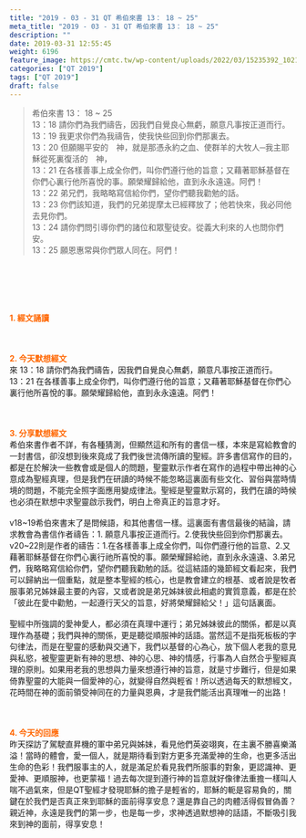 ```yaml
---
title: "2019 - 03 - 31 QT 希伯來書 13： 18 ~ 25"
meta_title: "2019 - 03 - 31 QT 希伯來書 13： 18 ~ 25"
description: ""
date: 2019-03-31 12:55:45
weight: 6196
feature_image: https://cmtc.tw/wp-content/uploads/2022/03/15235392_10211799862337740_180693556567566654_o-1.webp
categories: ["QT 2019"]
tags: ["QT 2019"]
draft: false
---
```


<blockquote>希伯來書 13： 18 ~ 25<br />
13：18 請你們為我們禱告，因我們自覺良心無虧，願意凡事按正道而行。<br />
13：19 我更求你們為我禱告，使我快些回到你們那裏去。<br />
13：20 但願賜平安的　神，就是那憑永約之血、使群羊的大牧人─我主耶穌從死裏復活的　神，<br />
13：21 在各樣善事上成全你們，叫你們遵行他的旨意；又藉著耶穌基督在你們心裏行他所喜悅的事。願榮耀歸給他，直到永永遠遠。阿們！<br />
13：22 弟兄們，我略略寫信給你們，望你們聽我勸勉的話。<br />
13：23 你們該知道，我們的兄弟提摩太已經釋放了；他若快來，我必同他去見你們。<br />
13：24 請你們問引導你們的諸位和眾聖徒安。從義大利來的人也問你們安。<br />
13：25 願恩惠常與你們眾人同在。阿們！</blockquote><br />
&nbsp;<br />
<br />
&nbsp;<br />
<br />
<span style="color: #ff6600;"><strong>1. </strong><strong>經文誦讀</strong></span><br />
<br />
<span style="color: #ff6600;"><strong> </strong></span><br />
<br />
<span style="color: #ff6600;"><strong>2. 今天默想</strong><strong>經文<br />
</strong></span>來 13：18 請你們為我們禱告，因我們自覺良心無虧，願意凡事按正道而行。<br />
13：21 在各樣善事上成全你們，叫你們遵行他的旨意；又藉著耶穌基督在你們心裏行他所喜悅的事。願榮耀歸給他，直到永永遠遠。阿們！<br />
<br />
&nbsp;<br />
<br />
<span style="color: #ff6600;"><strong>3. 分享默想經文<br />
</strong></span>希伯來書作者不詳，有各種猜測，但顯然這和所有的書信一樣，本來是寫給教會的一封書信，卻沒想到後來竟成了我們後世流傳所讀的聖經。許多書信寫作的目的，都是在於解決一些教會或是個人的問題，聖靈默示作者在寫作的過程中帶出神的心意成為聖經真理，但是我們在研讀的時候不能忽略這裏面有些文化、習俗與當時情境的問題，不能完全照字面應用變成律法。聖經是聖靈默示寫的，我們在讀的時候也必須在默想中求聖靈啟示我們，明白上帝真正的旨意才好。<br />
<br />
v18~19希伯來書末了是問候語，和其他書信一樣。這裏面有書信最後的結論，請求教會為書信作者禱告：1. 願意凡事按正道而行。2.使我快些回到你們那裏去。v20~22則是作者的禱告：1.在各樣善事上成全你們，叫你們遵行他的旨意、2.又藉著耶穌基督在你們心裏行祂所喜悅的事。願榮耀歸給祂，直到永永遠遠、3.弟兄們，我略略寫信給你們，望你們聽我勸勉的話。從這結語的幾節經文看起來，我們可以歸納出一個重點，就是整本聖經的核心，也是教會建立的根基、或者說是牧者服事弟兄姊妹最主要的內容，又或者說是弟兄姊妹彼此相處的實質意義，都是在於「彼此在愛中勸勉，一起遵行天父的旨意，好將榮耀歸給父！」這句話裏面。<br />
<br />
聖經中所強調的愛神愛人，都必須在真理中運行；弟兄姊妹彼此的關係，都是以真理作為基礎；我們與神的關係，更是聽從順服神的話語。當然這不是指死板板的字句律法，而是在聖靈的感動與交通下，我們以基督的心為心，放下個人老我的意見與私慾，被聖靈更新有神的思想、神的心思、神的情感，行事為人自然合乎聖經真理的原則。如果用老我的思想與力量來想遵行神的旨意，就是寸步難行，但是如果倚靠聖靈的大能與一個愛神的心，就變得自然與輕省！所以透過每天的默想經文，花時間在神的面前領受神同在的力量與恩典，才是我們能活出真理唯一的出路！<br />
<br />
&nbsp;<br />
<br />
<span style="color: #ff6600;"><strong>4. 今天的回應<br />
</strong></span>昨天探訪了駕駛直昇機的軍中弟兄與姊妹，看見他們英姿翊爽，在主裏不勝喜樂滿溢！當時的體會，愛一個人，就是期待看到對方更多充滿愛神的生命，也更多活出生命的色彩！我們服事主的人，就是滿足於看見我們所服事的對象，更認識神、更愛神、更順服神，也更蒙福！過去每次提到遵行神的旨意就好像律法重擔一樣叫人喘不過氣來，但是QT聖經才發現耶穌的擔子是輕省的，耶穌的軛是容易負的，關鍵在於我們是否真正來到耶穌的面前得享安息？還是靠自己的肉體活得假冒偽善？親近神，永遠是我們的第一步，也是每一步，求神透過默想神的話語，不斷吸引我來到神的面前，得享安息！
        